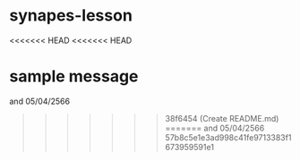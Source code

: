 # synapes-lesson
<<<<<<< HEAD
<<<<<<< HEAD

sample message
=======
and
05/04/2566
>>>>>>> 38f6454 (Create README.md)
=======
and
05/04/2566
>>>>>>> 57b8c5e1e3ad998c41fe9713383f1673959591e1
